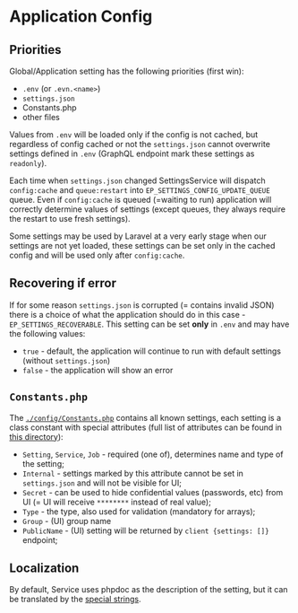 # Application Config


## Priorities

Global/Application setting has the following priorities (first win):

- `.env` (or `.evn.<name>`)
- `settings.json`
- Constants.php
- other files

Values from `.env` will be loaded only if the config is not cached, but regardless of config cached or not the `settings.json` cannot overwrite settings defined in `.env` (GraphQL endpoint mark these settings as `readonly`).

Each time when `settings.json` changed SettingsService will dispatch `config:cache` and `queue:restart` into `EP_SETTINGS_CONFIG_UPDATE_QUEUE` queue. Even if `config:cache` is queued (=waiting to run) application will correctly determine values of settings (except queues, they always require the restart to use fresh settings).

Some settings may be used by Laravel at a very early stage when our settings are not yet loaded, these settings can be set only in the cached config and will be used only after `config:cache`.


## Recovering if error

If for some reason `settings.json` is corrupted (= contains invalid JSON) there is a choice of what the application should do in this case - `EP_SETTINGS_RECOVERABLE`. This setting can be set **only** in `.env` and may have the following values:

- `true` - default, the application will continue to run with default settings (without `settings.json`)
- `false` - the application will show an error


## `Constants.php`

The [`./config/Constants.php`](../config/Constants.php) contains all known settings, each setting is a class constant with special attributes (full list of attributes can be found in [this directory](../app/Services/Settings/Attributes)):

- `Setting`, `Service`, `Job` - required (one of), determines name and type of the setting;
- `Internal` - settings marked by this attribute cannot be set in `settings.json` and will not be visible for UI;
- `Secret` - can be used to hide confidential values (passwords, etc) from UI (= UI will receive `********` instead of real value);
- `Type` - the type, also used for validation (mandatory for arrays);
- `Group` - (UI) group name
- `PublicName` - (UI) setting will be returned by `client {settings: []}` endpoint;


## Localization

By default, Service uses phpdoc as the description of the setting, but it can be translated by the [special strings](Application-Translation.md#settingsgroupsgroup).

